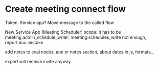# Create meeting connect flow

Token. Service app?
Move message to the called flow

New Service App (Meeting Scheduler)
  scope: it has to be meeting:admin_schedule_write'. meeting:schedules_write not enough, report doc mistake

add notes to eval nodes, and or notes section, about dates in js, formats...

expert will receive invite anyway
